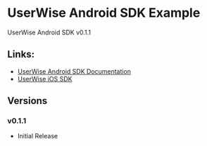 # UserWise Android SDK Example
UserWise Android SDK v0.1.1

## Links:
- [UserWise Android SDK Documentation](https://docs.userwise.io/#android-sdk)
- [UserWise iOS SDK](https://github.com/UserWise/userwise_ios_example)

## Versions
### v0.1.1
- Initial Release
